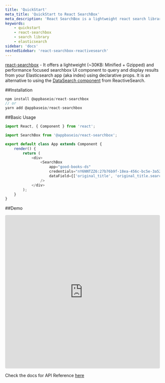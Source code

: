 ```yaml
---
title: 'QuickStart'
meta_title: 'QuickStart to React SearchBox'
meta_description: 'React SearchBox is a lightweight react search library with some common utilities.'
keywords:
    - quickstart
    - react-searchbox
    - search library
    - elasticsearch
sidebar: 'docs'
nestedSidebar: 'react-searchbox-reactivesearch'
---
```


[react-searchbox](https://github.com/appbaseio/react-searchbox) - It offers a lightweight (~30KB: Minified + Gzipped) and performance focused searchbox UI component to query and display results from your Elasticsearch app (aka index) using declarative props. It is an alternative to using the [DataSearch component](/docs/reactivesearch/v3/search/datasearch/) from ReactiveSearch.

##Installation

```js
npm install @appbaseio/react-searchbox
// or
yarn add @appbaseio/react-searchbox
```

##Basic Usage

```js
import React, { Component } from 'react';

import SearchBox from '@appbaseio/react-searchbox';

export default class App extends Component {
	render() {
		return (
			<div>
				<SearchBox
					app="good-books-ds"
					credentials="nY6NNTZZ6:27b76b9f-18ea-456c-bc5e-3a5263ebc63d"
					dataField={['original_title', 'original_title.search']}
				/>
			</div>
		);
	}
}
```

##Demo

<iframe src="https://codesandbox.io/embed/github/appbaseio/searchbox/tree/master/packages/react-searchbox/examples/demo" style="width:100%; height:500px; border:0; border-radius: 4px; overflow:hidden;" sandbox="allow-modals allow-forms allow-popups allow-scripts allow-same-origin"></iframe>

Check the docs for API Reference [here](/docs/reactivesearch/react-searchbox/apireference/)
